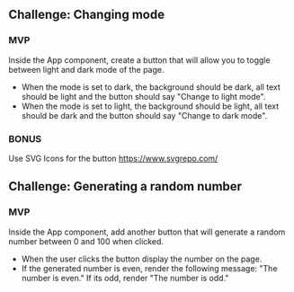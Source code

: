 ## Challenge: Changing mode

### MVP

Inside the App component, create a button that will allow you to toggle between light and dark mode of the page.

- When the mode is set to dark, the background should be dark, all text should be light and the button should say "Change to light mode".
- When the mode is set to light, the background should be light, all text should be dark and the button should say "Change to dark mode".

### BONUS

Use SVG Icons for the button
https://www.svgrepo.com/

## Challenge: Generating a random number

### MVP

Inside the App component, add another button that will generate a random number between 0 and 100 when clicked.

- When the user clicks the button display the number on the page.
- If the generated number is even, render the following message: "The number is even." If its odd, render "The number is odd."
